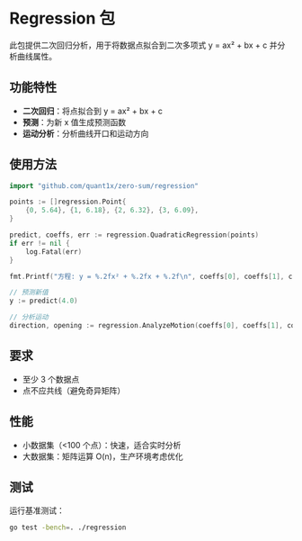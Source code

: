 # Regression 包

此包提供二次回归分析，用于将数据点拟合到二次多项式 y = ax² + bx + c 并分析曲线属性。

## 功能特性

- **二次回归**：将点拟合到 y = ax² + bx + c
- **预测**：为新 x 值生成预测函数
- **运动分析**：分析曲线开口和运动方向

## 使用方法

```go
import "github.com/quant1x/zero-sum/regression"

points := []regression.Point{
    {0, 5.64}, {1, 6.18}, {2, 6.32}, {3, 6.09},
}

predict, coeffs, err := regression.QuadraticRegression(points)
if err != nil {
    log.Fatal(err)
}

fmt.Printf("方程: y = %.2fx² + %.2fx + %.2f\n", coeffs[0], coeffs[1], coeffs[2])

// 预测新值
y := predict(4.0)

// 分析运动
direction, opening := regression.AnalyzeMotion(coeffs[0], coeffs[1], coeffs[2], 4.0)
```

## 要求

- 至少 3 个数据点
- 点不应共线（避免奇异矩阵）

## 性能

- 小数据集（<100 个点）：快速，适合实时分析
- 大数据集：矩阵运算 O(n)，生产环境考虑优化

## 测试

运行基准测试：

```bash
go test -bench=. ./regression
```

